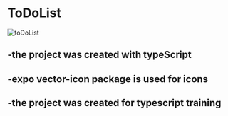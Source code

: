 # ToDoList
![toDoList](https://user-images.githubusercontent.com/96706849/197898685-7f16534e-4b8a-4e21-9af1-570b2afa23a8.png)
## -the project was created with typeScript
## -expo vector-icon package is used for icons
## -the project was created for typescript training
